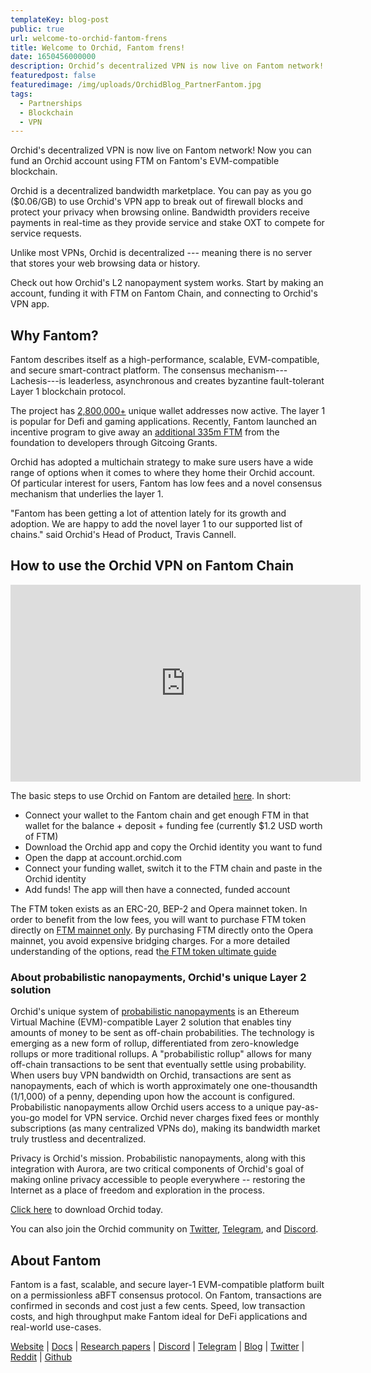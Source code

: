```yaml
---
templateKey: blog-post
public: true
url: welcome-to-orchid-fantom-frens
title: Welcome to Orchid, Fantom frens!
date: 1650456000000
description: Orchid’s decentralized VPN is now live on Fantom network! Now you can fund an Orchid account using FTM on Fantom’s EVM-compatible blockchain.
featuredpost: false
featuredimage: /img/uploads/OrchidBlog_PartnerFantom.jpg
tags:
  - Partnerships
  - Blockchain
  - VPN
---
```

Orchid's decentralized VPN is now live on Fantom network! Now you can fund an Orchid account using FTM on Fantom's EVM-compatible blockchain.

Orchid is a decentralized bandwidth marketplace. You can pay as you go ($0.06/GB) to use Orchid's VPN app to break out of firewall blocks and protect your privacy when browsing online. Bandwidth providers receive payments in real-time as they provide service and stake OXT to compete for service requests.

Unlike most VPNs, Orchid is decentralized --- meaning there is no server that stores your web browsing data or history.

Check out how Orchid's L2 nanopayment system works. Start by making an account, funding it with FTM on Fantom Chain, and connecting to Orchid's VPN app. 

Why Fantom? 
------------

Fantom describes itself as a high-performance, scalable, EVM-compatible, and secure smart-contract platform. The consensus mechanism---Lachesis---is leaderless, asynchronous and creates byzantine fault-tolerant Layer 1 blockchain protocol.

The project has [2,800,000+](https://ftmscan.com/chart/address) unique wallet addresses now active. The layer 1 is popular for Defi and gaming applications. Recently, Fantom launched an incentive program to give away an [additional 335m FTM](https://fantom.foundation/blog/new-335m-ftm-incentive-program-with-gitcoin-grants/) from the foundation to developers through Gitcoing Grants.

Orchid has adopted a multichain strategy to make sure users have a wide range of options when it comes to where they home their Orchid account. Of particular interest for users, Fantom has low fees and a novel consensus mechanism that underlies the layer 1.

"Fantom has been getting a lot of attention lately for its growth and adoption. We are happy to add the novel layer 1 to our supported list of chains." said Orchid's Head of Product, Travis Cannell. 

How to use the Orchid VPN on Fantom Chain
-----------------------------------------

<iframe width="560" height="315" src="https://www.youtube-nocookie.com/embed/QNDhmaexSnI" title="YouTube video player" frameborder="0" allow="accelerometer; autoplay; clipboard-write; encrypted-media; gyroscope; picture-in-picture" allowfullscreen></iframe>

The basic steps to use Orchid on Fantom are detailed [here](https://orchid.com/join). In short:

- Connect your wallet to the Fantom chain and get enough FTM in that wallet for the balance + deposit + funding fee (currently $1.2 USD worth of FTM)
- Download the Orchid app and copy the Orchid identity you want to fund
- Open the dapp at account.orchid.com
- Connect your funding wallet, switch it to the FTM chain and paste in the Orchid identity
- Add funds! The app will then have a connected, funded account

The FTM token exists as an ERC-20, BEP-2 and Opera mainnet token. In order to benefit from the low fees, you will want to purchase FTM token directly on [FTM mainnet only](https://fantom.foundation/where-to-buy-ftm/). By purchasing FTM directly onto the Opera mainnet, you avoid expensive bridging charges. For a more detailed understanding of the options, read t[he FTM token ultimate guide](https://fantom.foundation/blog/the-ultimate-guide-to-the-ftm-token/)

### About probabilistic nanopayments, Orchid's unique Layer 2 solution

Orchid's unique system of [probabilistic nanopayments](https://medium.com/orchid-labs/probabilistic-nanopayments-4aa423c3f22f) is an Ethereum Virtual Machine (EVM)-compatible Layer 2 solution that enables tiny amounts of money to be sent as off-chain probabilities. The technology is emerging as a new form of rollup, differentiated from zero-knowledge rollups or more traditional rollups. A "probabilistic rollup" allows for many off-chain transactions to be sent that eventually settle using probability. When users buy VPN bandwidth on Orchid, transactions are sent as nanopayments, each of which is worth approximately one one-thousandth (1/1,000) of a penny, depending upon how the account is configured. Probabilistic nanopayments allow Orchid users access to a unique pay-as-you-go model for VPN service. Orchid never charges fixed fees or monthly subscriptions (as many centralized VPNs do), making its bandwidth market truly trustless and decentralized.

Privacy is Orchid's mission. Probabilistic nanopayments, along with this integration with Aurora, are two critical components of Orchid's goal of making online privacy accessible to people everywhere -- restoring the Internet as a place of freedom and exploration in the process.

[Click here](http://orchid.com/join) to download Orchid today.

You can also join the Orchid community on [Twitter](https://twitter.com/OrchidProtocol?ref_src=twsrc%5Egoogle%7Ctwcamp%5Eserp%7Ctwgr%5Eauthor), [Telegram](https://www.t.me/OrchidOfficial), and [Discord](https://discord.com/invite/GDbxmjxX9F).

## About Fantom

Fantom is a fast, scalable, and secure layer-1 EVM-compatible platform built on a permissionless aBFT consensus protocol. On Fantom, transactions are confirmed in seconds and cost just a few cents. Speed, low transaction costs, and high throughput make Fantom ideal for DeFi applications and real-world use-cases. 

[Website](https://fantom.foundation/) | [Docs](https://docs.fantom.foundation/) | [Research papers](https://fantom.foundation/fantom-research-papers/) | [Discord](http://chat.fantom.network/) | [Telegram](https://t.me/Fantom_English) | [Blog](https://fantom.foundation/blog/) | [Twitter](https://twitter.com/FantomFDN) | [Reddit](https://www.reddit.com/r/FantomFoundation/) | [Github](https://github.com/Fantom-Foundation)